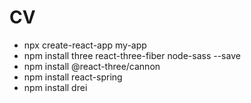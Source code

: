 # CV



* npx create-react-app my-app
* npm install three react-three-fiber node-sass --save
* npm install  @react-three/cannon
* npm install react-spring
* npm install drei
